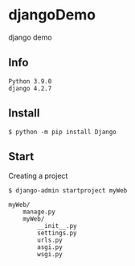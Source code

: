 # djangoDemo
django demo

## Info

```
Python 3.9.0
django 4.2.7
```


## Install

```
$ python -m pip install Django
```

## Start

Creating a project
```
$ django-admin startproject myWeb

myWeb/
    manage.py
    myWeb/
        __init__.py
        settings.py
        urls.py
        asgi.py
        wsgi.py
```